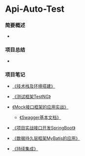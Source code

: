# Api-Auto-Test
### 简要概述

- 

### 项目总结

* 

### 项目笔记

- [《技术栈及环境搭建》](https://www.yuque.com/houlex/syq69x/du1l44)

- [《测试框架TestNG》](https://www.yuque.com/houlex/syq69x/mckgc8)
- [《Mock接口框架的应用实战》](https://www.yuque.com/houlex/syq69x/aw5x4r)
	- [《Swagger基本文档》](https://www.yuque.com/houlex/syq69x/mig0g7)
- [《项目实战接口开发SpringBoot》](https://www.yuque.com/houlex/syq69x/gf0itr)
- [《数据持久层框架MyBatis的应用》](https://www.yuque.com/houlex/syq69x/alk021)
- [《持续集成》](https://www.yuque.com/houlex/syq69x/av2fyf)

